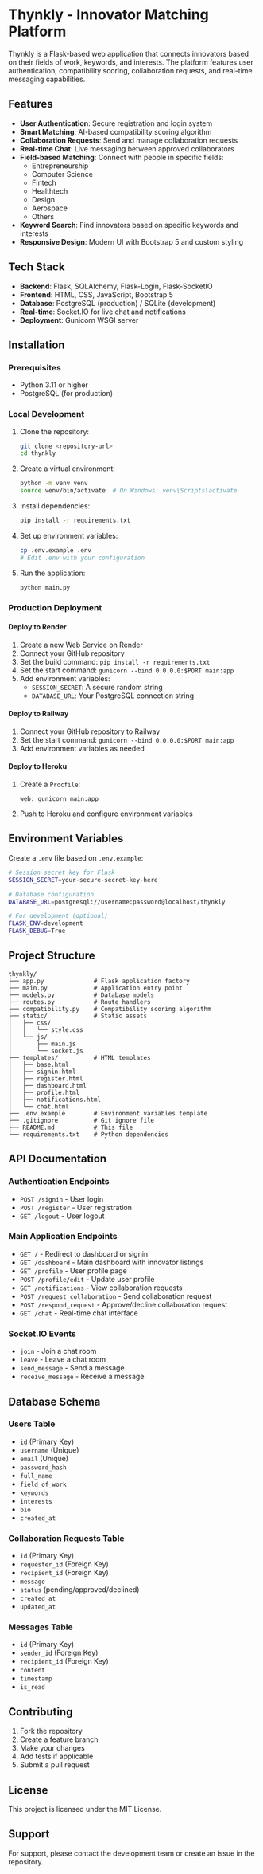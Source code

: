 # Thynkly - Innovator Matching Platform

Thynkly is a Flask-based web application that connects innovators based on their fields of work, keywords, and interests. The platform features user authentication, compatibility scoring, collaboration requests, and real-time messaging capabilities.

## Features

- **User Authentication**: Secure registration and login system
- **Smart Matching**: AI-based compatibility scoring algorithm
- **Collaboration Requests**: Send and manage collaboration requests
- **Real-time Chat**: Live messaging between approved collaborators
- **Field-based Matching**: Connect with people in specific fields:
  - Entrepreneurship
  - Computer Science
  - Fintech
  - Healthtech
  - Design
  - Aerospace
  - Others
- **Keyword Search**: Find innovators based on specific keywords and interests
- **Responsive Design**: Modern UI with Bootstrap 5 and custom styling

## Tech Stack

- **Backend**: Flask, SQLAlchemy, Flask-Login, Flask-SocketIO
- **Frontend**: HTML, CSS, JavaScript, Bootstrap 5
- **Database**: PostgreSQL (production) / SQLite (development)
- **Real-time**: Socket.IO for live chat and notifications
- **Deployment**: Gunicorn WSGI server

## Installation

### Prerequisites

- Python 3.11 or higher
- PostgreSQL (for production)

### Local Development

1. Clone the repository:
   ```bash
   git clone <repository-url>
   cd thynkly
   ```

2. Create a virtual environment:
   ```bash
   python -m venv venv
   source venv/bin/activate  # On Windows: venv\Scripts\activate
   ```

3. Install dependencies:
   ```bash
   pip install -r requirements.txt
   ```

4. Set up environment variables:
   ```bash
   cp .env.example .env
   # Edit .env with your configuration
   ```

5. Run the application:
   ```bash
   python main.py
   ```

### Production Deployment

#### Deploy to Render

1. Create a new Web Service on Render
2. Connect your GitHub repository
3. Set the build command: `pip install -r requirements.txt`
4. Set the start command: `gunicorn --bind 0.0.0.0:$PORT main:app`
5. Add environment variables:
   - `SESSION_SECRET`: A secure random string
   - `DATABASE_URL`: Your PostgreSQL connection string

#### Deploy to Railway

1. Connect your GitHub repository to Railway
2. Set the start command: `gunicorn --bind 0.0.0.0:$PORT main:app`
3. Add environment variables as needed

#### Deploy to Heroku

1. Create a `Procfile`:
   ```
   web: gunicorn main:app
   ```
2. Push to Heroku and configure environment variables

## Environment Variables

Create a `.env` file based on `.env.example`:

```bash
# Session secret key for Flask
SESSION_SECRET=your-secure-secret-key-here

# Database configuration
DATABASE_URL=postgresql://username:password@localhost/thynkly

# For development (optional)
FLASK_ENV=development
FLASK_DEBUG=True
```

## Project Structure

```
thynkly/
├── app.py              # Flask application factory
├── main.py             # Application entry point
├── models.py           # Database models
├── routes.py           # Route handlers
├── compatibility.py    # Compatibility scoring algorithm
├── static/             # Static assets
│   ├── css/
│   │   └── style.css
│   └── js/
│       ├── main.js
│       └── socket.js
├── templates/          # HTML templates
│   ├── base.html
│   ├── signin.html
│   ├── register.html
│   ├── dashboard.html
│   ├── profile.html
│   ├── notifications.html
│   └── chat.html
├── .env.example        # Environment variables template
├── .gitignore          # Git ignore file
├── README.md           # This file
└── requirements.txt    # Python dependencies
```

## API Documentation

### Authentication Endpoints

- `POST /signin` - User login
- `POST /register` - User registration
- `GET /logout` - User logout

### Main Application Endpoints

- `GET /` - Redirect to dashboard or signin
- `GET /dashboard` - Main dashboard with innovator listings
- `GET /profile` - User profile page
- `POST /profile/edit` - Update user profile
- `GET /notifications` - View collaboration requests
- `POST /request_collaboration` - Send collaboration request
- `POST /respond_request` - Approve/decline collaboration request
- `GET /chat` - Real-time chat interface

### Socket.IO Events

- `join` - Join a chat room
- `leave` - Leave a chat room
- `send_message` - Send a message
- `receive_message` - Receive a message

## Database Schema

### Users Table
- `id` (Primary Key)
- `username` (Unique)
- `email` (Unique)
- `password_hash`
- `full_name`
- `field_of_work`
- `keywords`
- `interests`
- `bio`
- `created_at`

### Collaboration Requests Table
- `id` (Primary Key)
- `requester_id` (Foreign Key)
- `recipient_id` (Foreign Key)
- `message`
- `status` (pending/approved/declined)
- `created_at`
- `updated_at`

### Messages Table
- `id` (Primary Key)
- `sender_id` (Foreign Key)
- `recipient_id` (Foreign Key)
- `content`
- `timestamp`
- `is_read`

## Contributing

1. Fork the repository
2. Create a feature branch
3. Make your changes
4. Add tests if applicable
5. Submit a pull request

## License

This project is licensed under the MIT License.

## Support

For support, please contact the development team or create an issue in the repository.